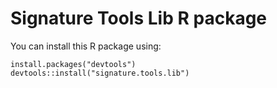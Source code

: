 # Signature Tools Lib R package

You can install this R package using:

```
install.packages("devtools")
devtools::install("signature.tools.lib")
```
